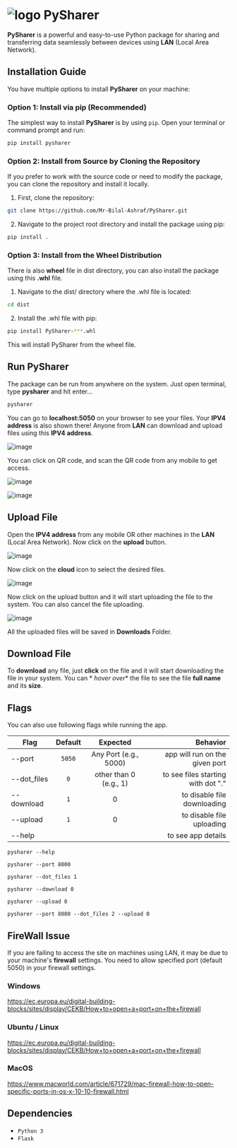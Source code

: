 # ![logo](https://github.com/user-attachments/assets/42af0c02-001b-474c-9721-b394867554f3) PySharer

**PySharer** is a powerful and easy-to-use Python package for sharing and transferring data seamlessly between devices using **LAN** (Local Area Network).

## Installation Guide

You have multiple options to install **PySharer** on your machine:

### Option 1: Install via pip (Recommended)

The simplest way to install **PySharer** is by using `pip`. Open your terminal or command prompt and run:

```bash
pip install pysharer
```

### Option 2: Install from Source by Cloning the Repository

If you prefer to work with the source code or need to modify the package, you can clone the repository and install it locally.

1. First, clone the repository:
```bash
git clone https://github.com/Mr-Bilal-Ashraf/PySharer.git
```

2. Navigate to the project root directory and install the package using pip:
```bash
pip install .
```

### Option 3: Install from the Wheel Distribution
There is also **wheel** file in dist directory, you can also install the package using this **.whl** file.

1. Navigate to the dist/ directory where the .whl file is located:
```bash
cd dist
```

2. Install the .whl file with pip:
```bash
pip install PySharer-***.whl
```
This will install PySharer from the wheel file.

## Run PySharer

The package can be run from anywhere on the system. Just open terminal, type **pysharer** and hit enter...
```bash
pysharer
```
You can go to **localhost:5050** on your browser to see your files. Your **IPV4 address** is also shown there! Anyone from **LAN** can download and upload files using this **IPV4 address**.

![image](https://github.com/user-attachments/assets/f752cbde-cb69-4868-9650-3aa7f43e663e)

You can click on QR code, and scan the QR code from any mobile to get access.

![image](https://github.com/user-attachments/assets/0b8c3424-3428-47a7-bebd-2ca0427b8cfa)

![image](https://github.com/user-attachments/assets/0f13a2b4-a0c0-4292-8114-eaa2b5880aa7)


## Upload File

Open the **IPV4 address** from any mobile OR other machines in the **LAN** (Local Area Network). Now
click on the **upload** button.

![image](https://github.com/Mr-Bilal-Ashraf/PySharer/assets/92203535/b1265629-315d-4b4f-9337-e651becad48f)

Now click on the **cloud** icon to select the desired files.

![image](https://github.com/Mr-Bilal-Ashraf/PySharer/assets/92203535/112c1fc6-4b89-4d24-aeb4-61ddef07c19a)

Now click on the upload button and it will start uploading the file to the system. You can also cancel the file
uploading.

![image](https://github.com/Mr-Bilal-Ashraf/PySharer/assets/92203535/4a66d2ad-424a-4b4b-8c7b-2e3def005808)

All the uploaded files will be saved in **Downloads** Folder.

## Download File

To **download** any file, just **click** on the file and it will start downloading the file in your system. You can *
*hover over** the file to see the file **full name** and its **size**.

## Flags

You can also use following flags while running the app.

| Flag        | Default |        Expected        |                           Behavior |
|-------------|:-------:|:----------------------:|-----------------------------------:|
| --port      | `5050`  | Any Port (e.g., 5000)  |     app will run on the given port |
| --dot_files |   `0`   | other than 0 (e.g., 1) | to see files starting with dot "." |
| --download  |   `1`   |           0            |        to disable file downloading |
| --upload    |   `1`   |           0            |          to disable file uploading |
| --help      |         |                        |                 to see app details |

`pysharer --help`

`pysharer --port 8000`

`pysharer --dot_files 1`

`pysharer --download 0`

`pysharer --upload 0`

`pysharer --port 8080 --dot_files 2 --upload 0`

## FireWall Issue

If you are failing to access the site on machines using LAN, it may be due to your machine's **firewall** settings. You need
to allow specified port (default 5050) in your firewall settings.

### Windows

https://ec.europa.eu/digital-building-blocks/sites/display/CEKB/How+to+open+a+port+on+the+firewall

### Ubuntu / Linux

https://ec.europa.eu/digital-building-blocks/sites/display/CEKB/How+to+open+a+port+on+the+firewall

### MacOS

https://www.macworld.com/article/671729/mac-firewall-how-to-open-specific-ports-in-os-x-10-10-firewall.html

## Dependencies

* `Python 3`
* `Flask`
